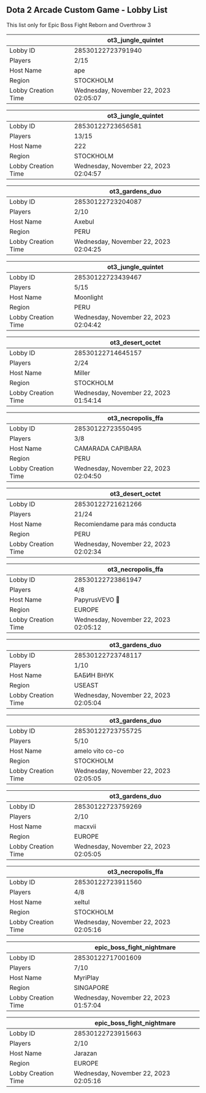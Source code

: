 ## Dota 2 Arcade Custom Game - Lobby List

This list only for Epic Boss Fight Reborn and Overthrow 3

|  | ot3_jungle_quintet |
| ------ | ------ |
| Lobby ID | 28530122723791940 |
| Players | 2/15 |
| Host Name | ape |
| Region | STOCKHOLM |
| Lobby Creation Time | Wednesday, November 22, 2023 02:05:07 |


|  | ot3_jungle_quintet |
| ------ | ------ |
| Lobby ID | 28530122723656581 |
| Players | 13/15 |
| Host Name | 222 |
| Region | STOCKHOLM |
| Lobby Creation Time | Wednesday, November 22, 2023 02:04:57 |


|  | ot3_gardens_duo |
| ------ | ------ |
| Lobby ID | 28530122723204087 |
| Players | 2/10 |
| Host Name | Axebul |
| Region | PERU |
| Lobby Creation Time | Wednesday, November 22, 2023 02:04:25 |


|  | ot3_jungle_quintet |
| ------ | ------ |
| Lobby ID | 28530122723439467 |
| Players | 5/15 |
| Host Name | Moonlight |
| Region | PERU |
| Lobby Creation Time | Wednesday, November 22, 2023 02:04:42 |


|  | ot3_desert_octet |
| ------ | ------ |
| Lobby ID | 28530122714645157 |
| Players | 2/24 |
| Host Name | Miller |
| Region | STOCKHOLM |
| Lobby Creation Time | Wednesday, November 22, 2023 01:54:14 |


|  | ot3_necropolis_ffa |
| ------ | ------ |
| Lobby ID | 28530122723550495 |
| Players | 3/8 |
| Host Name | CAMARADA CAPIBARA |
| Region | PERU |
| Lobby Creation Time | Wednesday, November 22, 2023 02:04:50 |


|  | ot3_desert_octet |
| ------ | ------ |
| Lobby ID | 28530122721621266 |
| Players | 21/24 |
| Host Name | Recomiendame para más conducta |
| Region | PERU |
| Lobby Creation Time | Wednesday, November 22, 2023 02:02:34 |


|  | ot3_necropolis_ffa |
| ------ | ------ |
| Lobby ID | 28530122723861947 |
| Players | 4/8 |
| Host Name | PapyrusVEVO 🐲 |
| Region | EUROPE |
| Lobby Creation Time | Wednesday, November 22, 2023 02:05:12 |


|  | ot3_gardens_duo |
| ------ | ------ |
| Lobby ID | 28530122723748117 |
| Players | 1/10 |
| Host Name | БАБИН ВНУК |
| Region | USEAST |
| Lobby Creation Time | Wednesday, November 22, 2023 02:05:04 |


|  | ot3_gardens_duo |
| ------ | ------ |
| Lobby ID | 28530122723755725 |
| Players | 5/10 |
| Host Name | amelo vito co-co |
| Region | STOCKHOLM |
| Lobby Creation Time | Wednesday, November 22, 2023 02:05:05 |


|  | ot3_gardens_duo |
| ------ | ------ |
| Lobby ID | 28530122723759269 |
| Players | 2/10 |
| Host Name | macxvii |
| Region | EUROPE |
| Lobby Creation Time | Wednesday, November 22, 2023 02:05:05 |


|  | ot3_necropolis_ffa |
| ------ | ------ |
| Lobby ID | 28530122723911560 |
| Players | 4/8 |
| Host Name | xeltul |
| Region | STOCKHOLM |
| Lobby Creation Time | Wednesday, November 22, 2023 02:05:16 |


|  | epic_boss_fight_nightmare |
| ------ | ------ |
| Lobby ID | 28530122717001609 |
| Players | 7/10 |
| Host Name | MyriPlay |
| Region | SINGAPORE |
| Lobby Creation Time | Wednesday, November 22, 2023 01:57:04 |


|  | epic_boss_fight_nightmare |
| ------ | ------ |
| Lobby ID | 28530122723915663 |
| Players | 2/10 |
| Host Name | Jarazan |
| Region | EUROPE |
| Lobby Creation Time | Wednesday, November 22, 2023 02:05:16 |



